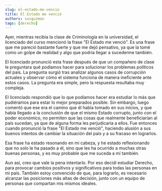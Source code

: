 ```yaml
---
slug: el-estado-me-vencio
title: El Estado me venció
authors: susguzman
tags: [derecho]
---
```


Ayer, mientras recibía la clase de Criminología en la universidad, el licenciado del curso mencionó la frase "El Estado me venció". Es una frase que me pareció bastante fuerte y que me dejó pensativo, ya que la tomé como un golpe de realidad y algo que podría llegar a sucederme también.

El licenciado pronunció esta frase después de que un compañero de clase le preguntara qué podíamos hacer para solucionar los problemas políticos del país. La pregunta surgió tras analizar algunos casos de corrupción actuales y observar cómo el sistema funciona de manera ineficiente ante estos casos. La pregunta era simple, pero la respuesta resultaba muy compleja.

El licenciado respondió que lo que podíamos hacer era estudiar lo más que pudiéramos para estar lo mejor preparados posible. Sin embargo, luego comentó que ese era el camino que él había tomado en sus inicios, y que había llegado a la conclusión de que el mismo Estado corrupto, junto con el poder económico, no permiten que las cosas que realmente beneficiarían al país sucedan, ya que de alguna forma les perjudicaría a ellos. Fue entonces cuando pronunció la frase "El Estado me venció", haciendo alusión a sus buenos intentos de cambiar la situación del país y a su fracaso en lograrlos.

Esa frase ha estado resonando en mi cabeza, y he estado reflexionando que no solo le ha pasado a él, sino que les ha ocurrido a muchas otras buenas personas, y es muy probable que me suceda a mí también.

Aun así, creo que vale la pena intentarlo. Por eso decidí estudiar Derecho, para provocar cambios positivos y significativos para todas las personas en mi país. También estoy convencido de que, para lograrlo, es necesario alcanzar las posiciones más altas de decisión, junto con un equipo de personas que compartan mis mismos ideales.
